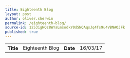 ```yaml
---
title: Eighteenth Blog
layout: post
author: oliver.sherwin
permalink: /eighteenth-blog/
source-id: 1253igHQz8WYaLmsodkY0dSNQAqsJq4Ts9u4VBNAOJFk
published: true
---
```

<table>
  <tr>
    <th>Title</th>
    <td>Eighteenth Blog</td>
    <th>Date</th>
    <td>16/03/17</td>
  </tr>
</table>
